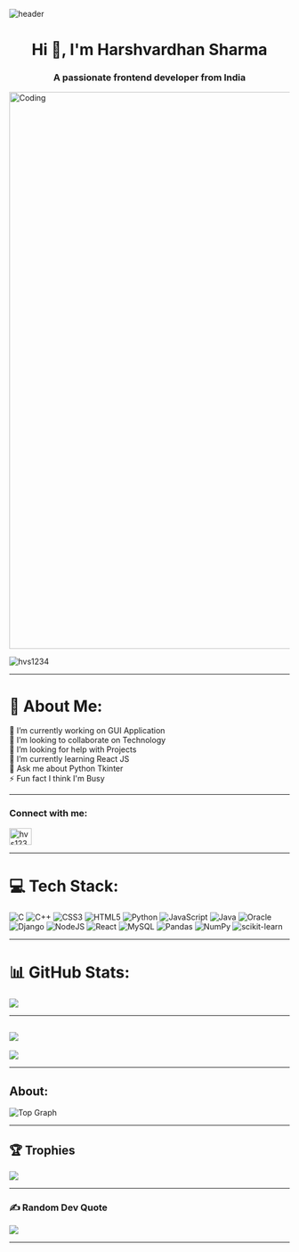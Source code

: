 ![header](https://capsule-render.vercel.app/api?type=waving&color=6b3eff&height=250&section=header&text=Harshvardhan%20Sharma&desc=Welcome%20To%20My%20GitHub%20Profile&fontColor=22272E&fontSize=60&fontAlignY=38&descAlignY=53&descAlign=70.5)
<h1 align="center">Hi 👋, I'm Harshvardhan Sharma</h1>
<h3 align="center">A passionate frontend developer from India</h3>
<img align="center" width="1000" src="https://miro.medium.com/max/1360/0*7Q3yvSIv_t0ioJ-Z.gif" alt="Coding">
<p align="left"> <img src="https://komarev.com/ghpvc/?username=hvs1234&label=Profile%20views&color=0e75b6&style=flat" alt="hvs1234" /> </p>

---

# 💫 About Me:
🔭 I’m currently working on GUI Application<br>👯 I’m looking to collaborate on Technology<br>🤝 I’m looking for help with Projects<br>🌱 I’m currently learning React JS<br>💬 Ask me about Python Tkinter<br>⚡ Fun fact I think I'm Busy

---

<h3 align="left">Connect with me:</h3>
<p align="left">
<a href="https://www.leetcode.com/hvs1234rsh" target="blank"><img align="center" src="https://raw.githubusercontent.com/rahuldkjain/github-profile-readme-generator/master/src/images/icons/Social/leet-code.svg" alt="hvs1234rsh" height="30" width="40" /></a>

---

# 💻 Tech Stack:
![C](https://img.shields.io/badge/c-%2300599C.svg?style=for-the-badge&logo=c&logoColor=white) ![C++](https://img.shields.io/badge/c++-%2300599C.svg?style=for-the-badge&logo=c%2B%2B&logoColor=white) ![CSS3](https://img.shields.io/badge/css3-%231572B6.svg?style=for-the-badge&logo=css3&logoColor=white) ![HTML5](https://img.shields.io/badge/html5-%23E34F26.svg?style=for-the-badge&logo=html5&logoColor=white) ![Python](https://img.shields.io/badge/python-3670A0?style=for-the-badge&logo=python&logoColor=ffdd54) ![JavaScript](https://img.shields.io/badge/javascript-%23323330.svg?style=for-the-badge&logo=javascript&logoColor=%23F7DF1E) ![Java](https://img.shields.io/badge/java-%23ED8B00.svg?style=for-the-badge&logo=java&logoColor=white) ![Oracle](https://img.shields.io/badge/Oracle-F80000?style=for-the-badge&logo=oracle&logoColor=white) ![Django](https://img.shields.io/badge/django-%23092E20.svg?style=for-the-badge&logo=django&logoColor=white) ![NodeJS](https://img.shields.io/badge/node.js-6DA55F?style=for-the-badge&logo=node.js&logoColor=white) ![React](https://img.shields.io/badge/react-%2320232a.svg?style=for-the-badge&logo=react&logoColor=%2361DAFB) ![MySQL](https://img.shields.io/badge/mysql-%2300f.svg?style=for-the-badge&logo=mysql&logoColor=white) ![Pandas](https://img.shields.io/badge/pandas-%23150458.svg?style=for-the-badge&logo=pandas&logoColor=white) ![NumPy](https://img.shields.io/badge/numpy-%23013243.svg?style=for-the-badge&logo=numpy&logoColor=white) ![scikit-learn](https://img.shields.io/badge/scikit--learn-%23F7931E.svg?style=for-the-badge&logo=scikit-learn&logoColor=white)

---
# 📊 GitHub Stats:
![](https://github-readme-stats.vercel.app/api?username=hvs1234&theme=radical&hide_border=false&include_all_commits=false&count_private=false)<br/>
 
---
![](https://github-readme-streak-stats.herokuapp.com/?user=hvs1234&theme=radical&hide_border=false)<br/>
---
![](https://github-readme-stats.vercel.app/api/top-langs/?username=hvs1234&theme=radical&hide_border=true&include_all_commits=false&count_private=false&layout=compact)

---
## About:
  ![Top Graph](https://github-profile-summary-cards.vercel.app/api/cards/profile-details?username=hvs1234&theme=radical)

---

## 🏆 Trophies
![](https://github-profile-trophy.vercel.app/?username=hvs1234&theme=juicyfresh&no-frame=false&no-bg=false&margin-w=4)
  
---
### ✍️ Random Dev Quote
![](https://quotes-github-readme.vercel.app/api?type=vetical&theme=radical)

---

